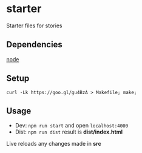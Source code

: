 # starter

Starter files for stories

## Dependencies
[node](http://nodejs.org)

## Setup
```
curl -Lk https://goo.gl/gu4BzA > Makefile; make;

```

## Usage
* Dev: `npm run start` and open `localhost:4000`
* Dist: `npm run dist` result is **dist/index.html**

Live reloads any changes made in **src**

